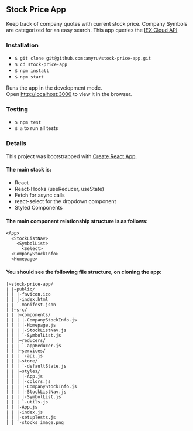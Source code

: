## Stock Price App
Keep track of company quotes with current stock price. Company Symbols are categorized for an easy search.
This app queries the [IEX Cloud API](https://iextrading.com/developer/docs)

### Installation

- `$ git clone git@github.com:amyru/stock-price-app.git`
- `$ cd stock-price-app`
- `$ npm install`
- `$ npm start`

Runs the app in the development mode.<br>
Open [http://localhost:3000](http://localhost:3000) to view it in the browser.

### Testing
- `$ npm test`
- `$ a` to run all tests

### Details
This project was bootstrapped with [Create React App](https://github.com/facebook/create-react-app).

#### The main stack is:
- React
- React-Hooks (useReducer, useState)
- Fetch for async calls
- react-select for the dropdown component
- Styled Components

#### The main component relationship structure is as follows:
```
<App>
  <StockListNav>
    <SymbolList>
      <Select>
  <CompanyStockInfo>
  <Homepage>
```

#### You should see the following file structure, on cloning the app:
```
|~stock-price-app/
| |~public/
| | |-favicon.ico
| | |-index.html
| | `-manifest.json
| |~src/
| | |~components/
| | | |-CompanyStockInfo.js
| | | |-Homepage.js
| | | |-StockListNav.js
| | | `-SymbolList.js
| | |~reducers/
| | | `-appReducer.js
| | |~services/
| | | `-api.js
| | |~store/
| | | `-defaultState.js
| | |~styles/
| | | |-App.js
| | | |-colors.js
| | | |-CompanyStockInfo.js
| | | |-StockListNav.js
| | | |-SymbolList.js
| | | `-utils.js
| | |-App.js
| | |-index.js
| | |-setupTests.js
| | `-stocks_image.png
```
